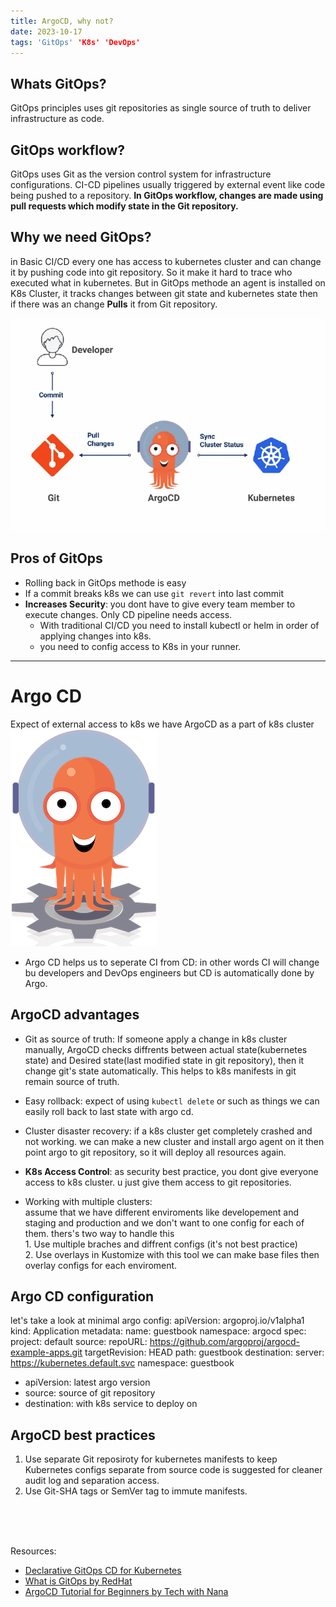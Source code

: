 ```yaml
---
title: ArgoCD, why not?
date: 2023-10-17
tags: 'GitOps' 'K8s' 'DevOps'
---
```

## Whats GitOps?
GitOps principles uses git repositories as single source of truth to deliver infrastructure as code.
## GitOps workflow?
GitOps uses Git as the version control system for infrastructure configurations.
CI-CD pipelines usually triggered by external event like code being pushed to a repository.
**In GitOps workflow, changes are made using pull requests which modify state in the Git repository.**

## Why we need GitOps?
in Basic CI/CD every one has access to kubernetes cluster and can change it by pushing code into git repository. So it make it hard to trace who executed what in kubernetes.
But in GitOps methode an agent is installed on K8s Cluster, it tracks changes between git state and kubernetes state then if there was an change **Pulls** it from Git repository.

![pull based](/images/ArgoCD/2.webp)


## Pros of GitOps
- Rolling back in GitOps methode is easy
- If a commit breaks k8s we can use `git revert` into last commit
- **Increases Security**: you dont have to give every team member to execute changes. Only CD pipeline needs access.
	- With traditional CI/CD you need to install kubectl or helm in order of applying changes into k8s.
	- you need to config access to K8s in your runner. 
------------------------
# Argo CD
Expect of external access to k8s we have ArgoCD as a part of k8s cluster<br/>
![Argo](/images/ArgoCD/argo.png)
- Argo CD helps us to seperate CI from CD: in other words CI will change bu developers and DevOps engineers but CD is automatically done by Argo. 
## ArgoCD advantages
- Git as source of truth: If someone apply a change in k8s cluster manually, ArgoCD checks diffrents between actual state(kubernetes state) and Desired state(last modified state in git repository), then it change git's state automatically. This helps to k8s manifests in git remain source of truth.
- Easy rollback: expect of using `kubectl delete` or such as things we can easily roll back to last state with argo cd.
- Cluster disaster recovery: if a k8s cluster get completely crashed and not working. we can make a new cluster and install argo agent on it then point argo to git repository, so it will deploy all resources again.
- **K8s Access Control**: as security best practice, you dont give everyone access to k8s cluster. u just give them access to git repositories.



- Working with multiple clusters:<br/>
assume that we have different enviroments like developement and staging and production and we don't want to one config for each of them. thers's two way to handle this<br/> 	1. Use multiple braches and diffrent configs (it's not best practice)<br/> 	2. Use overlays in Kustomize
with this tool we can make base files then overlay configs for each enviroment.

## Argo CD configuration

let's take a look at minimal argo config:
	apiVersion: argoproj.io/v1alpha1
	kind: Application
	metadata:
	name: guestbook
	namespace: argocd
	spec:
	project: default
	source:
		repoURL: https://github.com/argoproj/argocd-example-apps.git
		targetRevision: HEAD
		path: guestbook
	destination:
		server: https://kubernetes.default.svc
		namespace: guestbook
* apiVersion: latest argo version
* source: source of git repository
* destination: with k8s service to deploy on

## ArgoCD best practices
1. Use separate Git reposiroty for kubernetes manifests to keep Kubernetes configs separate from source code is suggested for cleaner audit log and separation access.
2. Use Git-SHA tags or SemVer tag to immute manifests.


<br/>
<br/>
<br/>







Resources: 

- [Declarative GitOps CD for Kubernetes](https://argo-cd.readthedocs.io/en/stable/user-guide/best_practices/)
- [What is GitOps by RedHat](https://www.redhat.com/en/topics/devops/what-is-gitops)
- [ ArgoCD Tutorial for Beginners by Tech with Nana](https://www.youtube.com/watch?v=MeU5_k9ssrs)
